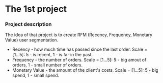 # The 1st project 

### Project description
The idea of that project is to create RFM (Recency, Frequency, Monetary Value) user segmentation.

- Recency - how much time has passed since the last order. Scale = [1...5]: 5 - is recent, 1 - is far in the past.
- Frequency - the number of orders. Scale = [1...5]: 5 - big amout of orders, 1 - small number of orders.
- Monetary Value - the amount of the client's costs. Scale = [1...5]: 5 - big spend, 1 - small spend.
